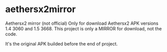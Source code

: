 # aethersx2mirror
Aethersx2 mirror (not official)
Only for download Aethersx2 APK versions 1.4 3060 and 1.5 3668.
This project is only a MIRROR for download, not the code.

It's the original APK builded before the end of project.
